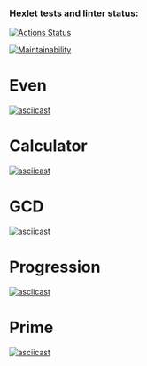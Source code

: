 ### Hexlet tests and linter status:
[![Actions Status](https://github.com/darklittlefinch/java-project-61/workflows/hexlet-check/badge.svg)](https://github.com/darklittlefinch/java-project-61/actions)

[![Maintainability](https://api.codeclimate.com/v1/badges/8a1ef4004fd96354979b/maintainability)](https://codeclimate.com/github/darklittlefinch/java-project-61/maintainability)

# Even
[![asciicast](https://asciinema.org/a/ECAhTVaOE4fcrLdrW7h6nWdgw.svg)](https://asciinema.org/a/ECAhTVaOE4fcrLdrW7h6nWdgw)

# Calculator
[![asciicast](https://asciinema.org/a/r0kaZMDk0vjgZXUy7e618NNeJ.svg)](https://asciinema.org/a/r0kaZMDk0vjgZXUy7e618NNeJ)

# GCD
[![asciicast](https://asciinema.org/a/VwfsUBHEQ79kjHYrBCvWUvOZy.svg)](https://asciinema.org/a/VwfsUBHEQ79kjHYrBCvWUvOZy)

# Progression
[![asciicast](https://asciinema.org/a/FvibdN33usFJJf8Kk1KQhBzx1.svg)](https://asciinema.org/a/FvibdN33usFJJf8Kk1KQhBzx1)

# Prime
[![asciicast](https://asciinema.org/a/E2vDupsj77kbIeOXUEKfEp8TW.svg)](https://asciinema.org/a/E2vDupsj77kbIeOXUEKfEp8TW)

